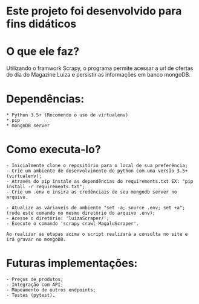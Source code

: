 # Este projeto foi desenvolvido para fins didáticos

# O que ele faz?
Utilizando o framwork Scrapy, o programa permite acessar a url de ofertas do dia do Magazine Luiza e persistir as informações em banco mongoDB.

# Dependências:
    * Python 3.5+ (Recomendo o uso de virtualenv)
    * pip
    * mongoDB server

# Como executa-lo?
    - Inicialmente clone o repositório para o local de sua preferência;
    - Crie um ambiente de desenvolvimento do python com uma versão 3.5+ (virtualenv);
    - Através do pip instale as dependências do requirements.txt EX: "pip install -r requirements.txt";
    - Crie um .env e insira as credênciais de seu mongodb server no arquivo.

    - Atualize as váriaveis de ambiente "set -a; source .env; set +a"; (rode este comando no mesmo diretório do arquivo .env);
    - Acesse o diretório: 'luizaScraper/';
    - Execute o comando 'scrapy crawl MagaluScraper'.

    Ao realizar as etapas acima o script realizará a consulta no site e irá gravar no mongoDB.

# Futuras implementações:
    - Preços de produtos;
    - Integração com API;
    - Mapeamento de outros endpoints;
    - Testes (pytest).
